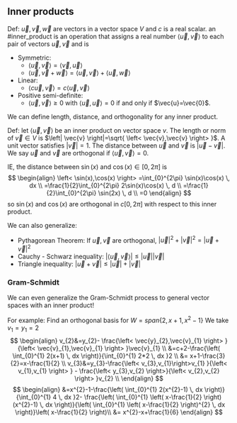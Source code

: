 
## Inner products
Def: $\vec{u},\vec{v},\vec{w}$ are vectors in a vector space $V$ and $c$ is a real scalar. an #inner_product is an operation that assigns a real number $\left< \vec{u},\vec{v} \right>$ to each pair of vectors $\vec{u},\vec{v}$ and is 
* Symmetric: 
	* $\left< \vec{u},\vec{v} \right> = \left< \vec{v},\vec{u} \right>$
	* $\left< \vec{u},\vec{v}+\vec{w} \right> = \left< \vec{u},\vec{v} \right>+\left< \vec{u},\vec{w} \right>$
* Linear:
	* $\left< c\vec{u},\vec{v} \right> = c\left<\vec{u},\vec{v}  \right>$
* Positive semi-definite:
	* $\left< \vec{u},\vec{v} \right> \geq 0$ with $\left< \vec{u},\vec{u} \right> =0$  if and only if $\vec{u}=\vec{0}$.


We can define length, distance, and orthogonality for any inner product.

Def: let $\left< \vec{u},\vec{v} \right>$ be an inner product on vector space $v$. The length or norm of $\vec{v}\in V$ is $\left| \vec{v} \right|=\sqrt{ \left< \vec{v},\vec{v} \right> }$. A unit vector satisfies $\left| \vec{v} \right|=1$. The distance between $\vec{u}\text{ and } \vec{v}$ is $\left| \vec{u}-\vec{v} \right|$. We say $\vec{u}\text{ and } \vec{v}$ are orthogonal if $\left< \vec{u},\vec{v} \right> =0$.

IE, the distance between $\sin(x) \text{ and } \cos(x)\in [0,2\pi]$ is
$$
\begin{align}
\left< \sin(x),\cos(x) \right> =\int_{0}^{2\pi} \sin(x)\cos(x) \, dx  \\
=\frac{1}{2}\int_{0}^{2\pi} 2\sin(x)\cos(x) \, d \\
=\frac{1}{2}\int_{0}^{2\pi} \sin(2x) \, d \\
=0  
\end{align}
$$
so $\sin(x)\text{ and } \cos(x)$ are orthogonal in $c[0,2\pi]$ with respect to this inner product.

We can also generalize:
* Pythagorean Theorem: If $\vec{u},\vec{v}$ are orthogonal, $\left| \vec{u} \right|^{2}+\left| \vec{v} \right|^{2}= \lvert \vec{u}+\vec{v} \rvert^{2}$
* Cauchy - Schwarz inequality: $\left| \left< \vec{u},\vec{v} \right> \right|\leq \lvert \vec{u} \rvert\lvert \vec{v} \rvert$
* Triangle inequality: $\left| \vec{u}+\vec{v} \right|\leq \lvert \vec{u} \rvert+\lvert \vec{v} \rvert$

### Gram-Schmidt
We can even generalize the Gram-Schmidt process to general vector spaces with an inner product!

For example: Find an orthogonal basis for $W=span\left\{ 2,x+1,x^{2}-1 \right\}$
We take $v_{1}=y_{1}=2$
$$
\begin{align}
v_{2}&=y_{2}- \frac{\left< \vec{y}_{2},\vec{v}_{1} \right> }{\left< \vec{v}_{1},\vec{v}_{1} \right> }\vec{v}_{1} \\
&=c+2-\frac{\left( \int_{0}^{1} 2(x+1) \, dx  \right)}{\int_{0}^{1} 2*2 \, dx }2 \\
&= x+1-\frac{3}{2}=x-\frac{1}{2} \\
v_{3}&=y_{3}-\frac{\left< v_{3},v_{1}\right>v_{1} }{\left< v_{1},v_{1} \right> } - \frac{\left< y_{3},v_{2} \right>}{\left< v_{2},v_{2} \right> }v_{2}  \\
\end{align}
$$
$$
\begin{align}
&=x^{2}-1-\frac{\left( \int_{0}^{1} 2(x^{2}-1) \, dx  \right)}{\int_{0}^{1} 4 \, dx }2- \frac{\left( \int_{0}^{1} \left( x-\frac{1}{2} \right)(x^{2}-1) \, dx  \right)}{\left( \int_{0}^{1} \left( x-\frac{1}{2} \right)^{2} \, dx  \right)}\left( x-\frac{1}{2} \right)\\
&= x^{2}-x+\frac{1}{6}
\end{align}
$$

